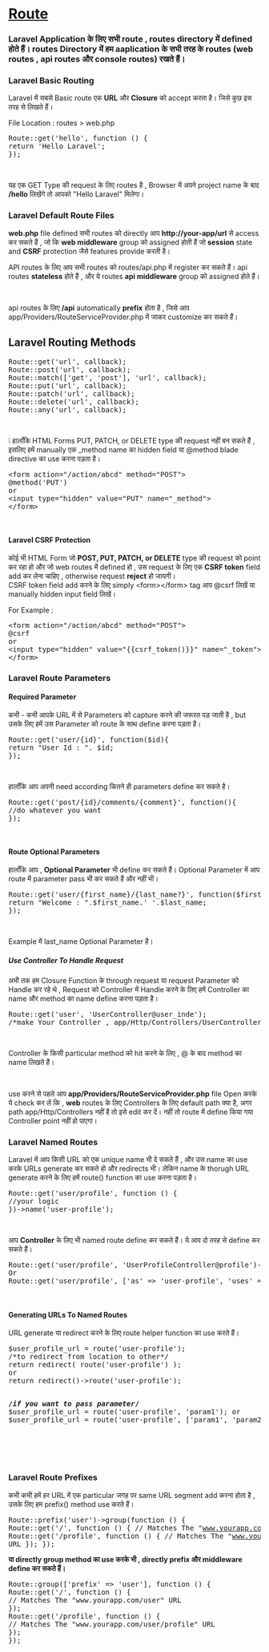 # [Route](https://www.learnhindituts.com/laravel/laravel-routing)

### Laravel Application के लिए सभी route , routes directory में defined होते हैं। routes Directory में हम aaplication के सभी तरह के routes (web routes , api routes और console routes) रखते हैं।

<h3>Laravel Basic Routing</h3><p>Laravel में सबसे Basic route एक <b>URL</b> और <b>Closure</b> को accept करता है। जिसे कुछ इस तरह से लिखते हैं। </p><p>File Location : routes &gt; web.php</p><pre class="pre">Route::get('hello', function () {
return 'Hello Laravel';
});
</pre><br><p>यह एक GET Type की request के लिए routes है , Browser में अपने project name के बाद <b>/hello</b> लिखेंगे तो आपको "Hello Laravel" मिलेगा।</p><h3>Laravel Default Route Files </h3><p><b>web.php</b> file defined सभी routes को directly आप <b>http://your-app/url</b> से access कर सकते हैं , जो कि <b>web middleware</b> group को assigned होती हैं जो <b>session</b> state and <b>CSRF</b> protection जैसे features provide करती है।</p><p>API routes के लिए आप सभी routes को <span class="dir-path">routes/api.php</span> में register कर सकते हैं। api routes <b>stateless</b> होते हैं , और ये routes <b>api middleware</b> group को assigned होते हैं। </p><br><p>api routes के लिए <b>/api</b> automatically <b>prefix</b> होता है , जिसे आप <span class="dir-path">app/Providers/RouteServiceProvider.php</span> में जाकर customize कर सकते हैं।</p><h2>Laravel Routing Methods</h2><pre class="pre">Route::get('url', callback);
Route::post('url', callback);
Route::match(['get', 'post'], 'url', callback);
Route::put('url', callback);
Route::patch('url', callback);
Route::delete('url', callback);
Route::any('url', callback);
</pre><br><div class="box-info"><p><span class="info-symbol p-1 px-2">❕</span> हालाँकि HTML Forms PUT, PATCH, or DELETE type की request नहीं बन सकते हैं , इसलिए हमें manually एक _method name का hidden field  या  @method blade directive का use करना पड़ता है। <br></p><pre class="pre">&lt;form action="/action/abcd" method="POST"&gt;
@method('PUT')
or
&lt;input type="hidden" value="PUT" name="_method"&gt;
&lt;/form&gt;
</pre><p></p></div><br><h4>Laravel CSRF Protection</h4><p>कोई भी HTML Form जो <b>POST, PUT, PATCH, or DELETE</b> type की request को point कर रहा हो और जो web routes में defined हो , उस request के लिए एक  <b>CSRF token</b> field add कर लेना चाहिए , otherwise request <b>reject</b> हो जायगी। <br>CSRF token field add करने के लिए simply &lt;form&gt;&lt;/form&gt; tag  आप @csrf लिखें या manually hidden input field लिखें।</p><p>For Example : </p><p>
</p><pre class="pre">&lt;form action="/action/abcd" method="POST"&gt;
@csrf
or
&lt;input type="hidden" value="{{csrf_token()}}" name="_token"&gt;
&lt;/form&gt;
</pre><h3>Laravel Route Parameters</h3><h4>Required Parameter</h4><p>कभी - कभी आपके URL में से Parameters को capture करने की जरूरत पड़ जाती है , but उसके लिए हमें उस Parameter को route के साथ define करना पड़ता है।</p><pre class="pre">Route::get('user/{id}', function($id){
return "User Id : ". $id;
});</pre><br><p>हालाँकि आप अपनी need  according कितने ही parameters define कर  सकते है।</p><pre class="pre">Route::get('post/{id}/comments/{comment}', function(){
//do whatever you want
});</pre><br><h4>Route Optional Parameters</h4><p>हालाँकि आप , <b>Optional Parameter</b> भी define कर सकते हैं। Optional Parameter में आप route में parameter pass भी कर सकते हैं और नहीं भी। </p><pre class="pre">Route::get('user/{first_name}/{last_name?}', function($first_name , $last_name=null){
return "Welcome : ".$first_name.' '.$last_name;
});</pre><br><p>Example में last_name Optional Parameter है। </p><h5>Use Controller To Handle Request</h5><p>अभी तक हम Closure Function के through request या request Parameter को Handle कर रहे थे , Request को Controller में Handle  करने के लिए हमें Controller का name और method का name define करना पड़ता है। </p><pre class="pre">Route::get('user', 'UserController@user_inde');
/*make Your Controller , app/Http/Controllers/UserController.php  */</pre><br><p>Controller के किसी particular method को hit करने के लिए , @ के बाद method का name लिखते हैं।</p><br><p class="alert alert-warning">use करने से पहले आप <b>app/Providers/RouteServiceProvider.php</b> file Open करके ये check कर लें कि , <b>web</b> routes के लिए Controllers के लिए default path क्या है, अगर path app/Http/Controllers नहीं है तो इसे edit कर दें। नहीं तो route में define किया गया Controller point नहीं हो पाएगा।</p><h3>Laravel Named Routes</h3><p>Laravel में आप किसी URL को एक unique name भी दे सकते हैं , और उस name का use करके URLs generate कर सकते हो और redirects भी। लेकिन name के thorugh URL generate करने के लिए हमें route() function का use करना पड़ता है।</p><pre class="pre">Route::get('user/profile', function () {
//your logic
})-&gt;name('user-profile');
</pre><br><p>आप <b>Controller</b> के लिए भी named route define कर सकते हैं।  ये आप दो तरह से define कर सकते हैं।</p><pre class="pre">Route::get('user/profile', 'UserProfileController@profile')-&gt;name('user-profile');
Or
Route::get('user/profile', ['as' =&gt; 'user-profile', 'uses' =&gt; 'UserProfileController@profile']);
</pre><br><h4>Generating URLs To Named Routes</h4><p>URL generate या redirect करने के लिए route helper function का use करते हैं। </p><pre class="pre">$user_profile_url = route('user-profile');
/*to redirect from location to other*/
return redirect( route('user-profile') );
or
return redirect()-&gt;route('user-profile');

<b class="text-success">/_if you want to pass parameter_/</b>
$user_profile_url = route('user-profile', 'param1');
or 
$user_profile_url = route('user-profile', ['param1', 'param2']);

</pre> <br><h3>Laravel Route Prefixes</h3><p>कभी कभी हमें हर URL में एक particular जगह पर same URL segment add करना होता है , उसके लिए हम prefix() method use करते हैं।</p><pre class="pre">Route::prefix('user')-&gt;group(function () {
Route::get('/', function () {
// Matches The "www.yourapp.com/user" URL
});
Route::get('/profile', function () {
// Matches The "www.yourapp.com/user/profile" URL
});
});
</pre>

<b class="text-success">या directly group method का use करके भी , directly prefix और middleware define कर सकते हैं।</b>

<pre >
Route::group(['prefix' =&gt; 'user'], function () {
Route::get('/', function () {
// Matches The "www.yourapp.com/user" URL
});
Route::get('/profile', function () {
// Matches The "www.yourapp.com/user/profile" URL
});
});
</pre>
</div>

<br>
